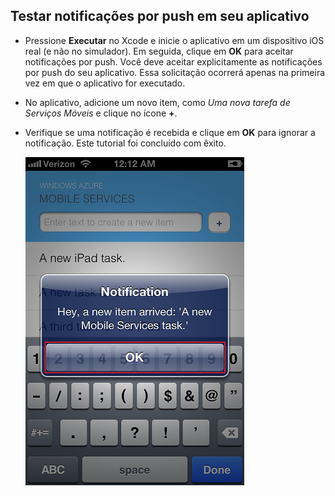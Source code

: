 
## <a id="test"></a>Testar notificações por push em seu aplicativo

* Pressione **Executar** no Xcode e inicie o aplicativo em um dispositivo iOS real (e não no simulador). Em seguida, clique em **OK** para aceitar notificações por push. Você deve aceitar explicitamente as notificações por push do seu aplicativo. Essa solicitação ocorrerá apenas na primeira vez em que o aplicativo for executado.

* No aplicativo, adicione um novo item, como _Uma nova tarefa de Serviços Móveis_ e clique no ícone **+**.

* Verifique se uma notificação é recebida e clique em **OK** para ignorar a notificação. Este tutorial foi concluído com êxito.

  	![](../articles/media/mobile-services-ios-get-started-push/mobile-quickstart-push3-ios.png)

<!---HONumber=August15_HO6-->